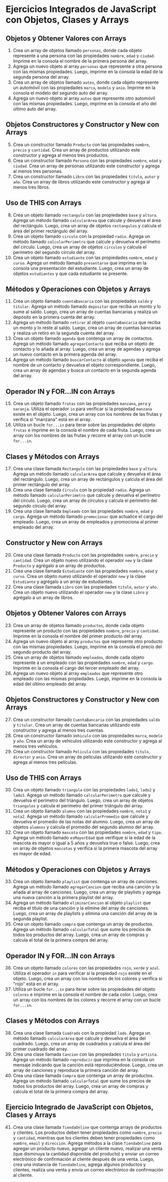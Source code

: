 # Ejercicios Integrados de JavaScript con Objetos, Clases y Arrays

## Objetos y Obtener Valores con Arrays

1. Crea un array de objetos llamado `personas`, donde cada objeto represente a una persona con las propiedades `nombre`, `edad` y `ciudad`. Imprime en la consola el nombre de la primera persona del array.
2. Agrega un nuevo objeto al array `personas` que represente a otra persona con las mismas propiedades. Luego, imprime en la consola la edad de la segunda persona del array.
3. Crea un array de objetos llamado `autos`, donde cada objeto represente un automóvil con las propiedades `marca`, `modelo` y `anio`. Imprime en la consola el modelo del segundo auto del array.
4. Agrega un nuevo objeto al array `autos` que represente otro automóvil con las mismas propiedades. Luego, imprime en la consola el año del último auto del array.

## Objetos Constructores y Constructor y New con Arrays

5. Crea un constructor llamado `Producto` con las propiedades `nombre`, `precio` y `cantidad`. Crea un array de productos utilizando este constructor y agrega al menos tres productos.
6. Crea un constructor llamado `Persona` con las propiedades `nombre`, `edad` y `ciudad`. Crea un array de personas utilizando este constructor y agrega al menos tres personas.
7. Crea un constructor llamado `Libro` con las propiedades `titulo`, `autor` y `año`. Crea un array de libros utilizando este constructor y agrega al menos tres libros.

## Uso de THIS con Arrays

8. Crea un objeto llamado `rectangulo` con las propiedades `base` y `altura`. Agrega un método llamado `calcularArea` que calcule y devuelva el área del rectángulo. Luego, crea un array de objetos `rectangulos` y calcula el área del primer rectángulo del array.
9. Crea un objeto llamado `circulo` con la propiedad `radio`. Agrega un método llamado `calcularPerimetro` que calcule y devuelva el perímetro del círculo. Luego, crea un array de objetos `circulos` y calcula el perímetro del segundo círculo del array.
10. Crea un objeto llamado `estudiante` con las propiedades `nombre`, `edad` y `curso`. Agrega un método llamado `presentarse` que imprima en la consola una presentación del estudiante. Luego, crea un array de objetos `estudiantes` y que cada estudiante se presente.

## Métodos y Operaciones con Objetos y Arrays

11. Crea un objeto llamado `cuentaBancaria` con las propiedades `saldo` y `titular`. Agrega un método llamado `depositar` que reciba un monto y lo sume al saldo. Luego, crea un array de cuentas bancarias y realiza un depósito en la primera cuenta del array.
12. Agrega un método llamado `retirar` al objeto `cuentaBancaria` que reciba un monto y lo reste al saldo. Luego, crea un array de cuentas bancarias y realiza un retiro en la segunda cuenta del array.
13. Crea un objeto llamado `agenda` que contenga un array de contactos. Agrega un método llamado `agregarContacto` que reciba un objeto de contacto y lo añada al array. Luego, crea un array de agendas y agrega un nuevo contacto en la primera agenda del array.
14. Agrega un método llamado `buscarContacto` al objeto `agenda` que reciba el nombre de un contacto y devuelva el objeto correspondiente. Luego, crea un array de agendas y busca un contacto en la segunda agenda del array.

## Operador IN y FOR...IN con Arrays

15. Crea un objeto llamado `frutas` con las propiedades `manzana`, `pera` y `naranja`. Utiliza el operador `in` para verificar si la propiedad `manzana` existe en el objeto. Luego, crea un array con los nombres de las frutas y verifica si "manzana" está en el array.
16. Utiliza un bucle `for...in` para iterar sobre las propiedades del objeto `frutas` e imprime en la consola el nombre de cada fruta. Luego, crea un array con los nombres de las frutas y recorre el array con un bucle `for...in`.

## Clases y Métodos con Arrays

17. Crea una clase llamada `Rectangulo` con las propiedades `base` y `altura`. Agrega un método llamado `calcularArea` que calcule y devuelva el área del rectángulo. Luego, crea un array de rectángulos y calcula el área del primer rectángulo del array.
18. Crea una clase llamada `Circulo` con la propiedad `radio`. Agrega un método llamado `calcularPerimetro` que calcule y devuelva el perímetro del círculo. Luego, crea un array de círculos y calcula el perímetro del segundo círculo del array.
19. Crea una clase llamada `Empleado` con las propiedades `nombre`, `edad` y `cargo`. Agrega un método llamado `promocionar` que actualice el cargo del empleado. Luego, crea un array de empleados y promociona al primer empleado del array.

## Constructor y New con Arrays

20. Crea una clase llamada `Producto` con las propiedades `nombre`, `precio` y `cantidad`. Crea un objeto nuevo utilizando el operador `new` y la clase `Producto` y agrégalo a un array de productos.
21. Crea una clase llamada `Estudiante` con las propiedades `nombre`, `edad` y `curso`. Crea un objeto nuevo utilizando el operador `new` y la clase `Estudiante` y agrégalo a un array de estudiantes.
22. Crea una clase llamada `Libro` con las propiedades `titulo`, `autor` y `año`. Crea un objeto nuevo utilizando el operador `new` y la clase `Libro` y agrégalo a un array de libros.

## Objetos y Obtener Valores con Arrays

23. Crea un array de objetos llamado `productos`, donde cada objeto represente un producto con las propiedades `nombre`, `precio` y `cantidad`. Imprime en la consola el nombre del primer producto del array.
24. Agrega un nuevo objeto al array `productos` que represente otro producto con las mismas propiedades. Luego, imprime en la consola el precio del segundo producto del array.
25. Crea un array de objetos llamado `empleados`, donde cada objeto represente a un empleado con las propiedades `nombre`, `edad` y `cargo`. Imprime en la consola el cargo del tercer empleado del array.
26. Agrega un nuevo objeto al array `empleados` que represente otro empleado con las mismas propiedades. Luego, imprime en la consola la edad del último empleado del array.

## Objetos Constructores y Constructor y New con Arrays

27. Crea un constructor llamado `CuentaBancaria` con las propiedades `saldo` y `titular`. Crea un array de cuentas bancarias utilizando este constructor y agrega al menos tres cuentas.
28. Crea un constructor llamado `Vehiculo` con las propiedades `marca`, `modelo` y `año`. Crea un array de vehículos utilizando este constructor y agrega al menos tres vehículos.
29. Crea un constructor llamado `Pelicula` con las propiedades `titulo`, `director` y `anio`. Crea un array de películas utilizando este constructor y agrega al menos tres películas.

## Uso de THIS con Arrays

30. Crea un objeto llamado `triangulo` con las propiedades `lado1`, `lado2` y `lado3`. Agrega un método llamado `calcularPerimetro` que calcule y devuelva el perímetro del triángulo. Luego, crea un array de objetos `triangulos` y calcula el perímetro del primer triángulo del array.
31. Crea un objeto llamado `alumno` con las propiedades `nombre`, `nota1` y `nota2`. Agrega un método llamado `calcularPromedio` que calcule y devuelva el promedio de las notas del alumno. Luego, crea un array de objetos `alumnos` y calcula el promedio del segundo alumno del array.
32. Crea un objeto llamado `mascota` con las propiedades `nombre`, `edad` y `tipo`. Agrega un método llamado `esMayorEdad` que verifique si la edad de la mascota es mayor o igual a 5 años y devuelva true o false. Luego, crea un array de objetos `mascotas` y verifica si la primera mascota del array es mayor de edad.

## Métodos y Operaciones con Objetos y Arrays

33. Crea un objeto llamado `playlist` que contenga un array de canciones. Agrega un método llamado `agregarCancion` que reciba una canción y la añada al array de canciones. Luego, crea un array de playlists y agrega una nueva canción a la primera playlist del array.
34. Agrega un método llamado `eliminarCancion` al objeto `playlist` que reciba el título de una canción y la elimine del array de canciones. Luego, crea un array de playlists y elimina una canción del array de la segunda playlist.
35. Crea un objeto llamado `compra` que contenga un array de productos. Agrega un método llamado `calcularTotal` que sume los precios de todos los productos del array. Luego, crea un array de compras y calcula el total de la primera compra del array.

## Operador IN y FOR...IN con Arrays

36. Crea un objeto llamado `colores` con las propiedades `rojo`, `verde` y `azul`. Utiliza el operador `in` para verificar si la propiedad `rojo` existe en el objeto. Luego, crea un array con los nombres de los colores y verifica si "rojo" está en el array.
37. Utiliza un bucle `for...in` para iterar sobre las propiedades del objeto `colores` e imprime en la consola el nombre de cada color. Luego, crea un array con los nombres de los colores y recorre el array con un bucle `for...in`.

## Clases y Métodos con Arrays

38. Crea una clase llamada `Cuadrado` con la propiedad `lado`. Agrega un método llamado `calcularArea` que calcule y devuelva el área del cuadrado. Luego, crea un array de cuadrados y calcula el área del primer cuadrado del array.
39. Crea una clase llamada `Cancion` con las propiedades `titulo` y `artista`. Agrega un método llamado `reproducir` que imprima en la consola un mensaje indicando que la canción está reproduciéndose. Luego, crea un array de canciones y reproduce la primera canción del array.
40. Crea una clase llamada `Compra` que contenga un array de productos. Agrega un método llamado `calcularTotal` que sume los precios de todos los productos del array. Luego, crea un array de compras y calcula el total de la primera compra del array.

## Ejercicio Integrado de JavaScript con Objetos, Clases y Arrays

41. Crea una clase llamada `TiendaOnline` que contenga arrays de productos y clientes. Los productos deben tener propiedades como `nombre`, `precio` y `cantidad`, mientras que los clientes deben tener propiedades como `nombre`, `email` y `dirección`. Agrega métodos a la clase `TiendaOnline` para agregar un producto nuevo, agregar un cliente nuevo, realizar una venta (que disminuya la cantidad disponible del producto) y enviar un correo electrónico de confirmación al cliente después de una venta. Luego, crea una instancia de `TiendaOnline`, agrega algunos productos y clientes, realiza una venta y envía un correo electrónico de confirmación al cliente.